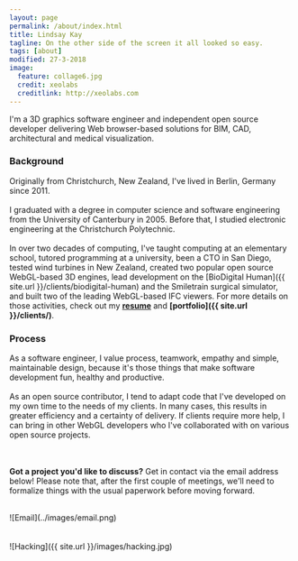 ```yaml
---
layout: page
permalink: /about/index.html
title: Lindsay Kay
tagline: On the other side of the screen it all looked so easy.
tags: [about]
modified: 27-3-2018
image:
  feature: collage6.jpg
  credit: xeolabs
  creditlink: http://xeolabs.com
---
```


I'm a 3D graphics software engineer and independent open source developer delivering Web browser-based solutions for BIM, CAD, architectural and medical visualization.

### Background

Originally from Christchurch, New Zealand, I've lived in Berlin, Germany since 2011.
<br><br>
I graduated with a degree in computer science and software engineering from the University of Canterbury in 2005. Before that, 
I studied electronic engineering at the Christchurch Polytechnic.
<br><br>
In over two decades of computing, I've taught computing at an elementary school, tutored programming at a 
university, been a CTO in San Diego, tested wind turbines in New Zealand, created two popular open source WebGL-based 3D engines, 
lead development on the [BioDigital Human]({{ site.url }}/clients/biodigital-human) and the Smiletrain surgical simulator, 
and built two of the leading WebGL-based IFC viewers. For more details on those activities, check out my **[resume](http://linkedin.com/in/lindsaystanleykay)** and **[portfolio]({{ site.url }}/clients/)**. 
<!-- When **working remotely** as a principle developer, I've lead for the first few releases, then as those clients  -->
<!-- gained revenue and expanded, helped them transition to an on-site lead developer. That process  -->
<!-- worked well, and was the logical way to progress as the team grew and organizational overhead increased.  -->

### Process

As a software engineer, I value process, teamwork, empathy and simple, maintainable design, because it's those things 
that make software development fun, healthy and productive. 
<br><br>
As an open source contributor, I tend to adapt code that I've developed on my own time to the needs 
of my clients. In many cases, this results in greater efficiency and a certainty of delivery. If clients require more 
help, I can bring in other WebGL developers who I've collaborated with on various open source projects. 
<!-- You can check out some of that on my **[GitHub account](http://github.com/xeolabs)**. -->
<br><br>
**Got a project you'd like to discuss?** Get in contact via the email address below! Please note that, after the first 
couple of meetings, we'll need to formalize things with the usual paperwork before moving forward.
   
<br>
![Email](../images/email.png)
<br><br><br>
![Hacking]({{ site.url }}/images/hacking.jpg)